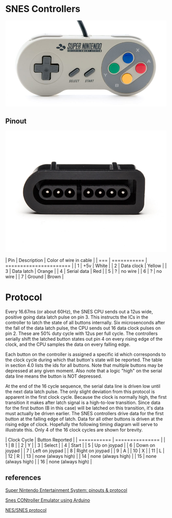 # SNES Controllers

<img src="./snes-controller.jpg" />

## Pinout

<img src="./snes-controller-socket.jpg" />

| Pin | Description | Color of wire in cable  |
| === | =========== | ======================  |
| 1   | +5v         | White                   |
| 2   | Data clock  | Yellow                  |
| 3   | Data latch  | Orange                  |
| 4   | Serial data | Red                     |
| 5   | ?           | no wire                 |
| 6   | ?           | no wire                 |
| 7   | Ground      | Brown                   |

# Protocol

Every 16.67ms (or about 60Hz), the SNES CPU sends out a 12us wide, positive
going data latch pulse on pin 3. This instructs the ICs in the controller
to latch the state of all buttons internally. Six microsenconds after the
fall of the data latch pulse, the CPU sends out 16 data clock pulses on
pin 2. These are 50% duty cycle with 12us per full cycle. The controllers
serially shift the latched button states out pin 4 on every rising edge
of the clock, and the CPU samples the data on every falling edge.

Each button on the controller is assigned a specific id which corresponds
to the clock cycle during which that button's state will be reported.
The table in section 4.0 lists the ids for all buttons. Note that
multiple buttons may be depressed at any given moment. Also note
that a logic "high" on the serial data line means the button is NOT
depressed.



At the end of the 16 cycle sequence, the serial data line is driven low
until the next data latch pulse. The only slight deviation from this
protocol is apparent in the first clock cycle. Because the clock is
normally high, the first transition it makes after latch signal is
a high-to-low transition. Since data for the first button (B in this
case) will be latched on this transition, it's data must actually be
driven earlier. The SNES controllers drive data for the first button
at the falling edge of latch. Data for all other buttons is driven at
the rising edge of clock. Hopefully the following timing diagram will
serve to illustrate this. Only 4 of the 16 clock cycles are shown for
brevity.

| Clock Cycle | Button Reported    |
| =========== | ===============    |
| 1           | B                  |
| 2           | Y                  |
| 3           | Select             |
| 4           | Start              |
| 5           | Up on joypad       |
| 6           | Down on joypad     |
| 7           | Left on joypad     |
| 8           | Right on joypad    |
| 9           | A                  |
| 10          | X                  |
| 11          | L                  |
| 12          | R                  |
| 13          | none (always high) |
| 14          | none (always high) |
| 15          | none (always high) |
| 16          | none (always high) |

## references

[Super Nintendo Entertainment System: pinouts & protocol](https://gamefaqs.gamespot.com/snes/916396-super-nintendo/faqs/5395)

[Snes CONtroller Emulator using Arduino](https://github.com/jtrinklein/SConE)

[NES/SNES protocol](http://uzebox.org/files/NES-controller-Hydra-Ch6All-v1.0.pdf)
